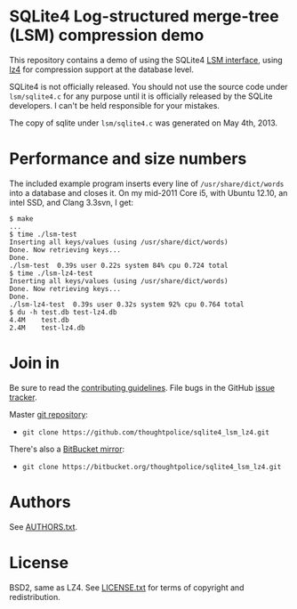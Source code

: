 # SQLite4 Log-structured merge-tree (LSM) compression demo

This repository contains a demo of using the SQLite4 [LSM
interface][lsm], using [lz4][] for compression support at the database
level.

[lsm]: http://sqlite.org/src4/doc/trunk/www/lsmusr.wiki
[lz4]: https://code.google.com/p/lz4/

SQLite4 is not officially released. You should not use the source code
under `lsm/sqlite4.c` for any purpose until it is officially released
by the SQLite developers. I can't be held responsible for your
mistakes.

The copy of sqlite under `lsm/sqlite4.c` was generated on May 4th, 2013.

# Performance and size numbers

The included example program inserts every line of
`/usr/share/dict/words` into a database and closes it. On my mid-2011
Core i5, with Ubuntu 12.10, an intel SSD, and Clang 3.3svn, I get:

```
$ make
...
$ time ./lsm-test
Inserting all keys/values (using /usr/share/dict/words)
Done. Now retrieving keys...
Done.
./lsm-test  0.39s user 0.22s system 84% cpu 0.724 total
$ time ./lsm-lz4-test
Inserting all keys/values (using /usr/share/dict/words)
Done. Now retrieving keys...
Done.
./lsm-lz4-test  0.39s user 0.32s system 92% cpu 0.764 total
$ du -h test.db test-lz4.db
4.4M	test.db
2.4M	test-lz4.db
```

# Join in

Be sure to read the [contributing guidelines][contribute]. File bugs
in the GitHub [issue tracker][].

Master [git repository][gh]:

* `git clone https://github.com/thoughtpolice/sqlite4_lsm_lz4.git`

There's also a [BitBucket mirror][bb]:

* `git clone https://bitbucket.org/thoughtpolice/sqlite4_lsm_lz4.git`

# Authors

See [AUTHORS.txt](https://raw.github.com/thoughtpolice/sqlite4_lsm_lz4/master/AUTHORS.txt).

# License

BSD2, same as LZ4. See
[LICENSE.txt](https://raw.github.com/thoughtpolice/sqlite4_lsm_lz4/master/LICENSE.txt)
for terms of copyright and redistribution.

[contribute]: https://github.com/thoughtpolice/sqlite4_lsm_lz4/blob/master/CONTRIBUTING.md
[issue tracker]: http://github.com/thoughtpolice/sqlite4_lsm_lz4/issues
[gh]: http://github.com/thoughtpolice/sqlite4_lsm_lz4
[bb]: http://bitbucket.org/thoughtpolice/sqlite4_lsm_lz4
